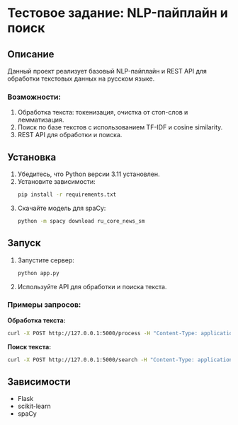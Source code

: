 
# Тестовое задание: NLP-пайплайн и поиск

## Описание
Данный проект реализует базовый NLP-пайплайн и REST API для обработки текстовых данных на русском языке.

### Возможности:
1. Обработка текста: токенизация, очистка от стоп-слов и лемматизация.
2. Поиск по базе текстов с использованием TF-IDF и cosine similarity.
3. REST API для обработки и поиска.

## Установка
1. Убедитесь, что Python версии 3.11 установлен.
2. Установите зависимости:
   ```bash
   pip install -r requirements.txt
   ```
3. Скачайте модель для spaCy:
   ```bash
   python -m spacy download ru_core_news_sm
   ```

## Запуск
1. Запустите сервер:
   ```bash
   python app.py
   ```
2. Используйте API для обработки и поиска текста.

### Примеры запросов:
**Обработка текста:**
```bash
curl -X POST http://127.0.0.1:5000/process -H "Content-Type: application/json" -d '{"text": "Программирование очень важно."}'
```
**Поиск текста:**
```bash
curl -X POST http://127.0.0.1:5000/search -H "Content-Type: application/json" -d '{"query": "Python программирование"}'
```

## Зависимости
- Flask
- scikit-learn
- spaCy
